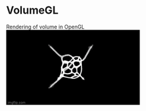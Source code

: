 # VolumeGL
Rendering of volume in OpenGL
![](https://github.com/RobertGiuffreda/VolumeGL/blob/master/example.gif)
